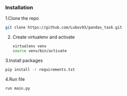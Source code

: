 ### Installation


1.Clone the repo
   ```sh
   git clone https://github.com/Lubov93/pandas_task.git
   ```
2. Create virtualenv and activate
   ```sh
   virtualenv venv
   source venv/bin/activate
   ```

3.Install packages
   ```sh
   pip install -r requirements.txt
   ```

4.Run file
   ```JS
   run main.py
   ```
